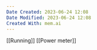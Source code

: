 ```yaml
---
Date Created: 2023-06-24 12:08
Date Modified: 2023-06-24 12:08
Created With: mem.ai
---
```

[[Running]]
[[Power meter]]